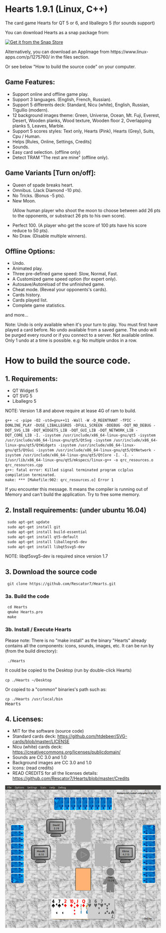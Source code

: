 # Hearts 1.9.1 (Linux, C++)
The card game Hearts for QT 5 or 6, and liballegro 5 (for sounds support)

<p>You can download Hearts as a snap package from:</p>

<a href="https://snapcraft.io/hearts">
  <img alt="Get it from the Snap Store" src="https://snapcraft.io/static/images/badges/en/snap-store-black.svg"/></a>
<br>
<p>Alternatively, you can download an AppImage from https://www.linux-apps.com/p/1275760/ in the files section.</p>
<p>Or see below "How to build the source code" on your computer.</p>

## Game Features:
- Support online and offline game play.
- Support 3 languages. (English, French, Russian). 
- Support 5 differents deck: Standard, Nicu (white), English, Russian, Tigullio (modern).
- 12 background images theme: Green, Universe, Ocean, Mt. Fuji, Everest, Desert,
                              Wooden planks, Wood texture, Wooden floor 2, Overlapping planks 5,
                              Leaves, Marble.
- Support 5 scores styles: Text only, Hearts (Pink), Hearts (Grey), Suits, Cpu / Human.
- Helps [Rules, Online, Settings, Credits]
- Sounds.
- Easy card selection. (offline only)
- Detect TRAM "The rest are mine" (offline only).

## Game Variants [Turn on/off]:
- Queen of spade breaks heart.
- Omnibus.   (Jack Diamond -10 pts).
- No Tricks. (Bonus -5 pts).
- New Moon. <p>(Allow human player who shoot the moon to choose between add 26 pts to the opponents, or 
             substract 26 pts to his own score).</p>
- Perfect 100. (A player who get the score of 100 pts have his score reduce to 50 pts).
- No Draw.   (Disable multiple winners).

## Offline Options:
- Undo. 
- Animated play.
- Three pre-defined game speed: Slow, Normal, Fast. 
- A Customized game speed option (for expert only).
- Autosave/Autoreload of the unfinished game.
- Cheat mode. (Reveal your opponents's cards).
- Cards history.
- Cards played list.
- Complete game statistics.
<p>and more...</p>
<p>Note: Undo is only available when it's your turn to play. You must first have played a card before.
  No undo available from a saved game. The undo will be purged every round or if you connect to a server. 
  Not available online. Only 1 undo at a time is possible. e.g: No multiple undos in a row.</p>

# How to build the source code.

## 1. Requirements:
- QT Widget 5
- QT SVG 5
- Liballegro 5

<p>NOTE: Version 1.8 and above require at lease 4G of ram to build.</p>
<pre><code>g++ -c -pipe -O2 -std=gnu++11 -Wall -W -D_REENTRANT -fPIC -DONLINE_PLAY -DUSE_LIBALLEGRO5 -DFULL_SCREEN -DDEBUG -DQT_NO_DEBUG -DQT_SVG_LIB -DQT_WIDGETS_LIB -DQT_GUI_LIB -DQT_NETWORK_LIB -DQT_CORE_LIB -I. -isystem /usr/include/x86_64-linux-gnu/qt5 -isystem /usr/include/x86_64-linux-gnu/qt5/QtSvg -isystem /usr/include/x86_64-linux-gnu/qt5/QtWidgets -isystem /usr/include/x86_64-linux-gnu/qt5/QtGui -isystem /usr/include/x86_64-linux-gnu/qt5/QtNetwork -isystem /usr/include/x86_64-linux-gnu/qt5/QtCore -I. -I. -I/usr/lib/x86_64-linux-gnu/qt5/mkspecs/linux-g++ -o qrc_resources.o qrc_resources.cpp
g++: fatal error: Killed signal terminated program cc1plus
compilation terminated.
make: *** [Makefile:902: qrc_resources.o] Error 1</code></pre>

<p>If you encounter this message. It means the compiler is running out of Memory and can't build the application. Try to free some memory.</p>

## 2. Install requirements: (under ubuntu 16.04)
<pre><code> sudo apt-get update
 sudo apt-get install git
 sudo apt-get install build-essential
 sudo apt-get install qt5-default
 sudo apt-get install liballegro5-dev
 sudo apt-get install libqt5svg5-dev</code></pre>
   
<p>NOTE: libqt5svg5-dev is required since version 1.7</p>

## 3. Download the source code
<pre><code> git clone https://github.com/Rescator7/Hearts.git</code></pre>
   
### 3a. Build the code
<pre><code> cd Hearts
 qmake Hearts.pro
 make</code></pre>
 
### 3b. Install / Execute Hearts
<p>Please note: There is no "make install" as the binary "Hearts" already contains all the components: icons, sounds, images, etc. It can be run by (from the build directory):</p> 
<code> ./Hearts</code>
<p></p>
<p>It could be copied to the Desktop (run by double-click Hearts)</p>
<code>cp ./Hearts ~/Desktop</code>
<p></p>
<p>Or copied to a "common" binaries's path such as:</p>
<pre><code>cp ./Hearts /usr/local/bin</code>
Hearts</code></pre>
   
## 4. Licenses: 
 - MIT for the software (source code)
 - Standard cards deck: https://github.com/htdebeer/SVG-cards/blob/master/LICENSE
 - Nicu (white) cards deck: https://creativecommons.org/licenses/publicdomain/
 - Sounds are CC 3.0 and 1.0
 - Background images are CC 3.0 and 1.0
 - Icons: (read credits)
 - READ CREDITS for all the licenses details: https://github.com/Rescator7/Hearts/blob/master/Credits

![screenshoot](https://github.com/Rescator7/Hearts/blob/master/screenshot/SCR1-hearts-1.9.jpg)
